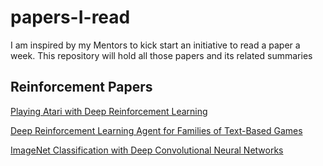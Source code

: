 # papers-I-read
I am inspired by my Mentors to kick start an initiative to read a paper a week. This repository will hold all those papers and its related summaries

<h2>Reinforcement Papers</h2>

[Playing Atari with Deep Reinforcement Learning](https://docs.google.com/document/d/13zlJY6RNoGIzw0pQHd-nxkqiGAYwVB0pJJ-nADIgATs/edit)

[Deep Reinforcement Learning Agent for Families of Text-Based Games](https://docs.google.com/document/d/1KOENa66kCky-NmAaZsYQAf0TmYvvLWO9kp9OdPocvG8/edit)

[ImageNet Classification with Deep Convolutional Neural Networks](https://docs.google.com/document/d/1LVDO7-7t-7N8jKuRIyF-1XPhhv0VJ15Z0PEF-AwgR28/edit)

